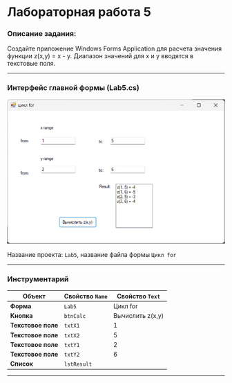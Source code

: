 # Лабораторная работа 5

### Описание задания:
Создайте приложение Windows Forms Application для
расчета значения функции z(x,y) = x - y. Диапазон значений
для x и y вводятся в текстовые поля.

---
### Интерфейс главной формы (Lab5.cs)
![Интерфейс главной формы](images/Lab5.png)

Название проекта: `Lab5`, название файла формы `Цикл for`

---

### Инструментарий

| Объект              | Свойство `Name` | Свойство `Text`     |
|---------------------|-----------------|---------------------|
| **Форма**           | `Lab5`    		 | Цикл for            |
| **Кнопка**          | `btnCalc`       | Вычислить z(x,y)    |
| **Текстовое поле**  | `txtX1`         | 1              	  |
| **Текстовое поле**  | `txtX2`         | 5              	  |
| **Текстовое поле**  | `txtY1`         | 2              	  |
| **Текстовое поле**  | `txtY2`         | 6              	  |
| **Cписок**  		 	 | `lstResult`     |                     |
---
